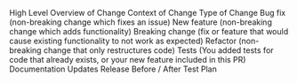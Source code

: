 High Level Overview of Change
Context of Change
Type of Change
 Bug fix (non-breaking change which fixes an issue)
 New feature (non-breaking change which adds functionality)
 Breaking change (fix or feature that would cause existing functionality to not work as expected)
 Refactor (non-breaking change that only restructures code)
 Tests (You added tests for code that already exists, or your new feature included in this PR)
 Documentation Updates
 Release
Before / After
Test Plan
